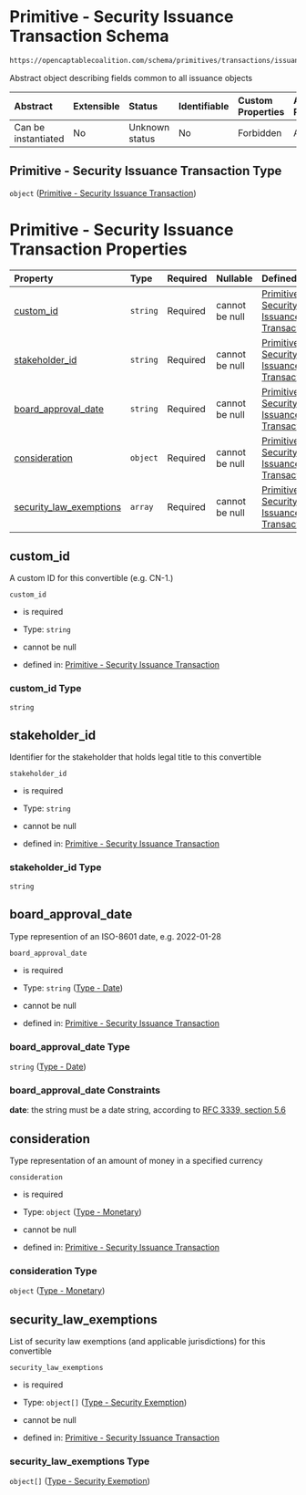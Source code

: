 # Primitive - Security Issuance Transaction Schema

```txt
https://opencaptablecoalition.com/schema/primitives/transactions/issuance/BaseIssuance.schema.json
```

Abstract object describing fields common to all issuance objects

| Abstract            | Extensible | Status         | Identifiable | Custom Properties | Additional Properties | Access Restrictions | Defined In                                                                                                                |
| :------------------ | :--------- | :------------- | :----------- | :---------------- | :-------------------- | :------------------ | :------------------------------------------------------------------------------------------------------------------------ |
| Can be instantiated | No         | Unknown status | No           | Forbidden         | Allowed               | none                | [BaseIssuance.schema.json](../../schema/primitives/transactions/issuance/BaseIssuance.schema.json "open original schema") |

## Primitive - Security Issuance Transaction Type

`object` ([Primitive - Security Issuance Transaction](baseissuance.md))

# Primitive - Security Issuance Transaction Properties

| Property                                            | Type     | Required | Nullable       | Defined by                                                                                                                                                                                                                                                    |
| :-------------------------------------------------- | :------- | :------- | :------------- | :------------------------------------------------------------------------------------------------------------------------------------------------------------------------------------------------------------------------------------------------------------ |
| [custom_id](#custom_id)                             | `string` | Required | cannot be null | [Primitive - Security Issuance Transaction](baseissuance-properties-custom_id.md "https://opencaptablecoalition.com/schema/primitives/transactions/issuance/BaseIssuance.schema.json#/properties/custom_id")                                                  |
| [stakeholder_id](#stakeholder_id)                   | `string` | Required | cannot be null | [Primitive - Security Issuance Transaction](baseissuance-properties-stakeholder_id.md "https://opencaptablecoalition.com/schema/primitives/transactions/issuance/BaseIssuance.schema.json#/properties/stakeholder_id")                                        |
| [board_approval_date](#board_approval_date)         | `string` | Required | cannot be null | [Primitive - Security Issuance Transaction](eventdrivenvestingcondition-properties-event_occurred-oneof-type---date.md "https://opencaptablecoalition.com/schema/types/Date.schema.json#/properties/board_approval_date")                                     |
| [consideration](#consideration)                     | `object` | Required | cannot be null | [Primitive - Security Issuance Transaction](basetransfer-properties-type---monetary.md "https://opencaptablecoalition.com/schema/types/Monetary.schema.json#/properties/consideration")                                                                       |
| [security_law_exemptions](#security_law_exemptions) | `array`  | Required | cannot be null | [Primitive - Security Issuance Transaction](baseissuance-properties-security-issuance---security-exemption-array.md "https://opencaptablecoalition.com/schema/primitives/transactions/issuance/BaseIssuance.schema.json#/properties/security_law_exemptions") |

## custom_id

A custom ID for this convertible (e.g. CN-1.)

`custom_id`

*   is required

*   Type: `string`

*   cannot be null

*   defined in: [Primitive - Security Issuance Transaction](baseissuance-properties-custom_id.md "https://opencaptablecoalition.com/schema/primitives/transactions/issuance/BaseIssuance.schema.json#/properties/custom_id")

### custom_id Type

`string`

## stakeholder_id

Identifier for the stakeholder that holds legal title to this convertible

`stakeholder_id`

*   is required

*   Type: `string`

*   cannot be null

*   defined in: [Primitive - Security Issuance Transaction](baseissuance-properties-stakeholder_id.md "https://opencaptablecoalition.com/schema/primitives/transactions/issuance/BaseIssuance.schema.json#/properties/stakeholder_id")

### stakeholder_id Type

`string`

## board_approval_date

Type represention of an ISO-8601 date, e.g. 2022-01-28

`board_approval_date`

*   is required

*   Type: `string` ([Type - Date](eventdrivenvestingcondition-properties-event_occurred-oneof-type---date.md))

*   cannot be null

*   defined in: [Primitive - Security Issuance Transaction](eventdrivenvestingcondition-properties-event_occurred-oneof-type---date.md "https://opencaptablecoalition.com/schema/types/Date.schema.json#/properties/board_approval_date")

### board_approval_date Type

`string` ([Type - Date](eventdrivenvestingcondition-properties-event_occurred-oneof-type---date.md))

### board_approval_date Constraints

**date**: the string must be a date string, according to [RFC 3339, section 5.6](https://tools.ietf.org/html/rfc3339 "check the specification")

## consideration

Type representation of an amount of money in a specified currency

`consideration`

*   is required

*   Type: `object` ([Type - Monetary](basetransfer-properties-type---monetary.md))

*   cannot be null

*   defined in: [Primitive - Security Issuance Transaction](basetransfer-properties-type---monetary.md "https://opencaptablecoalition.com/schema/types/Monetary.schema.json#/properties/consideration")

### consideration Type

`object` ([Type - Monetary](basetransfer-properties-type---monetary.md))

## security_law_exemptions

List of security law exemptions (and applicable jurisdictions) for this convertible

`security_law_exemptions`

*   is required

*   Type: `object[]` ([Type - Security Exemption](baseissuance-properties-security-issuance---security-exemption-array-type---security-exemption.md))

*   cannot be null

*   defined in: [Primitive - Security Issuance Transaction](baseissuance-properties-security-issuance---security-exemption-array.md "https://opencaptablecoalition.com/schema/primitives/transactions/issuance/BaseIssuance.schema.json#/properties/security_law_exemptions")

### security_law_exemptions Type

`object[]` ([Type - Security Exemption](baseissuance-properties-security-issuance---security-exemption-array-type---security-exemption.md))
